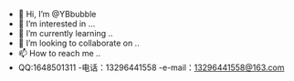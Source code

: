- 👋 Hi, I’m @YBbubble
- 👀 I’m interested in ...
- 🌱 I’m currently learning ..
- 💞️ I’m looking to collaborate on ..
- 📫 How to reach me ..
- QQ:1648501311
-电话：13296441558
-e-mail：13296441558@163.com

<!---
YBbubble/YBbubble is a ✨ special ✨ repository because its `README.md` (this file) appears on your GitHub profile.
You can click the Preview link to take a look at your changes.
--->
